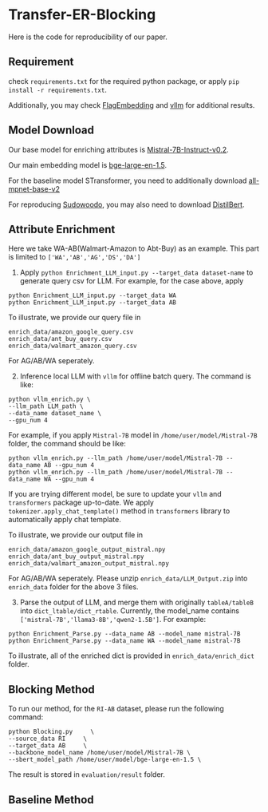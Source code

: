 # Transfer-ER-Blocking 

Here is the code for reproducibility of our paper.

## Requirement

check `requirements.txt` for the required python package, or apply `pip install -r requirements.txt`.

Additionally, you may check [FlagEmbedding](https://github.com/FlagOpen/FlagEmbedding) and [vllm](http://github.com/vllm-project/vllm) for additional results.

## Model Download

Our base model for enriching attributes is [Mistral-7B-Instruct-v0.2](https://huggingface.co/mistralai/Mistral-7B-Instruct-v0.2).

Our main embedding model is [bge-large-en-1.5](https://huggingface.co/BAAI/bge-large-en-v1.5).

For the baseline model STransformer, you need to additionally download [all-mpnet-base-v2](https://huggingface.co/sentence-transformers/all-mpnet-base-v2)

For reproducing [Sudowoodo](https://github.com/megagonlabs/sudowoodo), you may also need to download [DistilBert](https://huggingface.co/distilbert/distilbert-base-uncased).

## Attribute Enrichment

Here we take WA-AB(Walmart-Amazon to Abt-Buy) as an example. This part is limited to 
`['WA','AB','AG','DS','DA']`

1. Apply `python Enrichment_LLM_input.py --target_data dataset-name` to generate query csv for LLM. For example, for the case above, apply
```
python Enrichment_LLM_input.py --target_data WA
python Enrichment_LLM_input.py --target_data AB
```

To illustrate, we provide our query file in
```
enrich_data/amazon_google_query.csv
enrich_data/ant_buy_query.csv
enrich_data/walmart_amazon_query.csv
```
For AG/AB/WA seperately.

2. Inference local LLM with `vllm` for offline batch query. The command is like:
```
python vllm_enrich.py \
--llm_path LLM_path \
--data_name dataset_name \
--gpu_num 4
```
For example, if you apply `Mistral-7B` model in `/home/user/model/Mistral-7B` folder, the command should be like:
```
python vllm_enrich.py --llm_path /home/user/model/Mistral-7B --data_name AB --gpu_num 4
python vllm_enrich.py --llm_path /home/user/model/Mistral-7B --data_name WA --gpu_num 4
```
If you are trying different model, be sure to update your `vllm` and `transformers` package up-to-date. We apply `tokenizer.apply_chat_template()` method in `transformers` library to automatically apply chat template.

To illustrate, we provide our output file in
```
enrich_data/amazon_google_output_mistral.npy
enrich_data/ant_buy_output_mistral.npy
enrich_data/walmart_amazon_output_mistral.npy
```
For AG/AB/WA seperately. Please unzip `enrich_data/LLM_Output.zip` into `enrich_data` folder for the above 3 files.

3. Parse the output of LLM, and merge them with originally `tableA/tableB` into `dict_ltable/dict_rtable`. Currently, the model_name contains 
`['mistral-7B','llama3-8B','qwen2-1.5B']`.
For example:
```
python Enrichment_Parse.py --data_name AB --model_name mistral-7B 
python Enrichment_Parse.py --data_name WA --model_name mistral-7B 
```

To illustrate, all of the enriched dict is provided in `enrich_data/enrich_dict` folder.
## Blocking Method
To run our method, for the `RI-AB` dataset, please run the following command:
```
python Blocking.py     \
--source_data RI     \
--target_data AB     \
--backbone_model_name /home/user/model/Mistral-7B \
--sbert_model_path /home/user/model/bge-large-en-1.5 \
```

The result is stored in `evaluation/result` folder.

## Baseline Method

